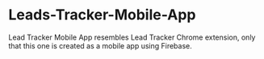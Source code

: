 # Leads-Tracker-Mobile-App
Lead Tracker Mobile App resembles Lead Tracker Chrome extension, only that this one is created as a mobile app using Firebase.
